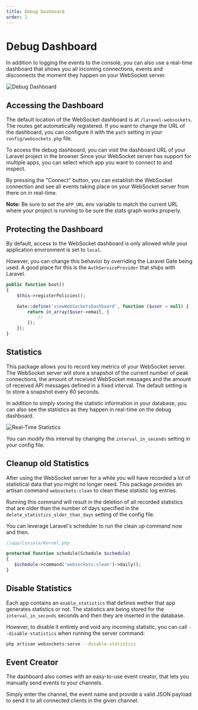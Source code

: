 ```yaml
---
title: Debug Dashboard
order: 2
---
```


# Debug Dashboard

In addition to logging the events to the console, you can also use a real-time dashboard that shows you all incoming connections, events and disconnects the moment they happen on your WebSocket server.

![Debug Dashboard](/img/dashboard.jpg)

## Accessing the Dashboard

The default location of the WebSocket dashboard is at `/laravel-websockets`. The routes get automatically registered.
If you want to change the URL of the dashboard, you can configure it with the `path` setting in your `config/websockets.php` file.

To access the debug dashboard, you can visit the dashboard URL of your Laravel project in the browser
Since your WebSocket server has support for multiple apps, you can select which app you want to connect to and inspect.

By pressing the "Connect" button, you can establish the WebSocket connection and see all events taking place on your WebSocket server from there on in real-time.

**Note:** Be sure to set the ``APP_URL`` env variable to match the current URL where your project is running to be sure the stats graph works properly.

## Protecting the Dashboard

By default, access to the WebSocket dashboard is only allowed while your application environment is set to `local`.

However, you can change this behavior by overriding the Laravel Gate being used. A good place for this is the `AuthServiceProvider` that ships with Laravel.

```php
public function boot()
{
    $this->registerPolicies();

    Gate::define('viewWebSocketsDashboard', function ($user = null) {
        return in_array($user->email, [
            //
        ]);
    });
}
```

## Statistics

This package allows you to record key metrics of your WebSocket server. The WebSocket server will store a snapshot of the current number of peak connections, the amount of received WebSocket messages and the amount of received API messages defined in a fixed interval. The default setting is to store a snapshot every 60 seconds.

In addition to simply storing the statistic information in your database, you can also see the statistics as they happen in real-time on the debug dashboard.

![Real-Time Statistics](/img/statistics.gif)

You can modify this interval by changing the `interval_in_seconds` setting in your config file.

## Cleanup old Statistics

After using the WebSocket server for a while you will have recorded a lot of statistical data that you might no longer need. This package provides an artisan command `websockets:clean` to clean these statistic log entries.

Running this command will result in the deletion of all recorded statistics that are older than the number of days specified in the `delete_statistics_older_than_days` setting of the config file.

You can leverage Laravel's scheduler to run the clean up command now and then.

```php
//app/Console/Kernel.php

protected function schedule(Schedule $schedule)
{
   $schedule->command('websockets:clean')->daily();
}
```

## Disable Statistics

Each app contains an `enable_statistics` that defines wether that app generates statistics or not. The statistics are being stored for the `interval_in_seconds` seconds and then they are inserted in the database.

However, to disable it entirely and void any incoming statistic, you can call `--disable-statistics` when running the server command:

```bash
php artisan websockets:serve --disable-statistics
```

## Event Creator

The dashboard also comes with an easy-to-use event creator, that lets you manually send events to your channels.

Simply enter the channel, the event name and provide a valid JSON payload to send it to all connected clients in the given channel.
